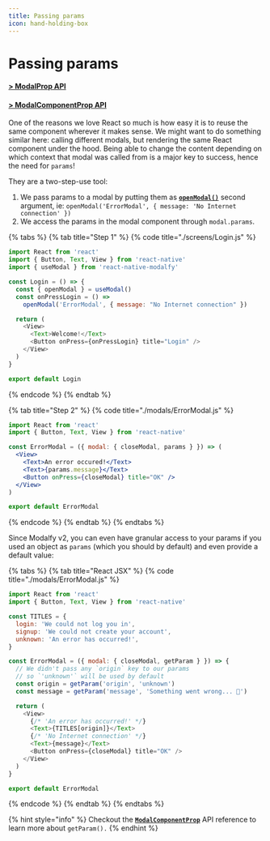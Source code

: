 ```yaml
---
title: Passing params
icon: hand-holding-box
---
```


# Passing params

#### [> ModalProp API](../api/types/modalprop.md)

#### [**> ModalComponentProp API**](../api/types/modalcomponentprop.md)

One of the reasons we love React so much is how easy it is to reuse the same component wherever it makes sense. We might want to do something similar here: calling different modals, but rendering the same React component under the hood. Being able to change the content depending on which context that modal was called from is a major key to success, hence the need for `params`!

They are a two-step-use tool:

1. We pass params to a modal by putting them as [**`openModal()`**](../api/types/modalprop.md#openmodal) second argument, ie: `openModal('ErrorModal', { message: 'No Internet connection' })`
2. We access the params in the modal component through `modal.params`.

{% tabs %}
{% tab title="Step 1" %}
{% code title="./screens/Login.js" %}
```javascript
import React from 'react'
import { Button, Text, View } from 'react-native'
import { useModal } from 'react-native-modalfy'

const Login = () => {
  const { openModal } = useModal()
  const onPressLogin = () =>
    openModal('ErrorModal', { message: "No Internet connection" })

  return (
    <View>
      <Text>Welcome!</Text>
      <Button onPress={onPressLogin} title="Login" />
    </View>
  )
}

export default Login

```
{% endcode %}
{% endtab %}

{% tab title="Step 2" %}
{% code title="./modals/ErrorModal.js" %}
```jsx
import React from 'react'
import { Button, Text, View } from 'react-native'

const ErrorModal = ({ modal: { closeModal, params } }) => (
  <View>
    <Text>An error occured!</Text>
    <Text>{params.message}</Text>
    <Button onPress={closeModal} title="OK" />
  </View>
)

export default ErrorModal
```
{% endcode %}
{% endtab %}
{% endtabs %}

Since Modalfy v2, you can even have granular access to your params if you used an object as `params` (which you should by default) and even provide a default value:

{% tabs %}
{% tab title="React JSX" %}
{% code title="./modals/ErrorModal.js" %}
```javascript
import React from 'react'
import { Button, Text, View } from 'react-native'

const TITLES = {
  login: 'We could not log you in',
  signup: 'We could not create your account',
  unknown: 'An error has occurred!',
}

const ErrorModal = ({ modal: { closeModal, getParam } }) => {
  // We didn't pass any `origin` key to our params
  // so `'unknown'` will be used by default 
  const origin = getParam('origin', 'unknown')
  const message = getParam('message', 'Something went wrong... 🤔')

  return (
    <View>
      {/* 'An error has occurred!' */}
      <Text>{TITLES[origin]}</Text>
      {/* 'No Internet connection' */}
      <Text>{message}</Text>
      <Button onPress={closeModal} title="OK" />
    </View>
  )
}

export default ErrorModal

```
{% endcode %}
{% endtab %}
{% endtabs %}

{% hint style="info" %}
Checkout the [**`ModalComponentProp`**](../api/types/modalcomponentprop.md) API reference to learn more about `getParam().`
{% endhint %}
